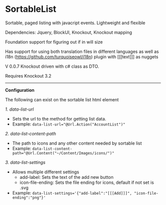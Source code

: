 # SortableList
Sortable, paged listing with javacript events. Lightweight and flexible

Dependencies: Jquery, BlockUI, Knockout, Knockout mapping

Foundation support for figuring out if in will size

Has support for using both translation files in different languages as well as i18n (https://github.com/turquoiseowl/i18n) plugin with [[[text]]] as nuggets

V 0.0.7 Knockout driven with c# class as DTO.

Requires Knockout 3.2

------------------------------------------------------------

**Configuration**

The following can exist on the sortable list html element

_1. data-list-url_
- Sets the url to the method for getting list data.
- Example: `data-list-url="@Url.Action("AccountList")"`

_2. data-list-content-path_
- The path to icons and any other content needed by sortable list
- Example: `data-list-content-path="@Url.Content("~/Content/Images/icons/")"` 

_3. data-list-settings_
- Allows multiple different settings
  * add-label: Sets the text of the add new button
  * icon-file-ending: Sets the file ending for icons, default if not set is .svg
- Example: `data-list-settings='{"add-label":"[[[Add]]]", "icon-file-ending":"png"}'`
